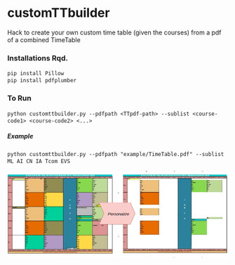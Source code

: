 # customTTbuilder
Hack to create your own custom time table (given the courses) from a pdf of a combined TimeTable

### Installations Rqd.
```
pip install Pillow
pip install pdfplumber
```

### To Run
```
python customttbuilder.py --pdfpath <TTpdf-path> --sublist <course-code1> <course-code2> <...> 
```
##### Example
```
python customttbuilder.py --pdfpath "example/TimeTable.pdf" --sublist ML AI CN IA Tcom EVS
```
![alt text](https://github.com/jainraghav/customTTbuilder/blob/master/example/example.jpg "Example")


